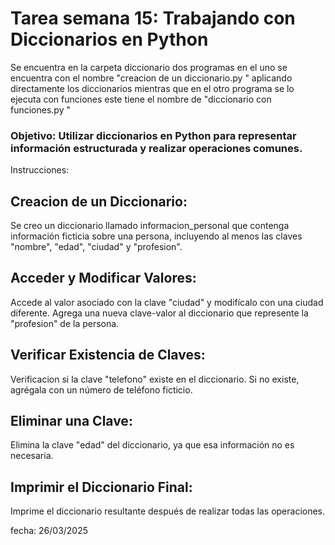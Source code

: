 # Tarea semana 15: Trabajando con Diccionarios en Python

Se encuentra en la carpeta diccionario dos programas en el uno se encuentra con el nombre "creacion de un diccionario.py " aplicando directamente los diccionarios mientras que en el otro programa se lo ejecuta con funciones este tiene el nombre de "diccionario con funciones.py "

### Objetivo: Utilizar diccionarios en Python para representar información estructurada y realizar operaciones comunes.

Instrucciones:

## Creacion de un Diccionario:

Se creo un diccionario llamado informacion_personal que contenga información ficticia sobre una persona, incluyendo al menos las claves "nombre", "edad", "ciudad" y "profesion".

## Acceder y Modificar Valores:

Accede al valor asociado con la clave "ciudad" y modifícalo con una ciudad diferente.
Agrega una nueva clave-valor al diccionario que represente la "profesion" de la persona.

## Verificar Existencia de Claves:

Verificacion si la clave "telefono" existe en el diccionario. Si no existe, agrégala con un número de teléfono ficticio.

## Eliminar una Clave:

Elimina la clave "edad" del diccionario, ya que esa información no es necesaria.

## Imprimir el Diccionario Final:

Imprime el diccionario resultante después de realizar todas las operaciones.

fecha: 26/03/2025
